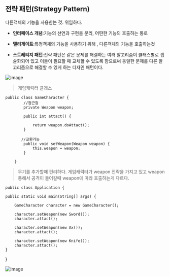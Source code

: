 ## 전략 패턴(Strategy Pattern)

다른객체의 기능을 사용한는 것. 위임하다.

 - **인터페이스 개념**:기능의 선언과 구현을 분리, 어떤한 기능의 호출하는 통로

 - **델리게이트**:특정객체의 기능을 사용하기 위해 , 다른객체의 기능을 호출하는것

 - **스트레티지 패턴**:전략 패턴은 같은 문제를 해결하는 여러 알고리즘이 클래스별로 캡슐화되어 있고 이들이 필요할 때 교체할 수 있도록 함으로써 동일한 문제를 다른 알고리즘으로 해결할 수 있게 하는 디자인 패턴이다.

![image](https://user-images.githubusercontent.com/87956185/152537871-048492e2-ca39-4a08-af22-9880606eb500.png)



> 게임캐릭터 클래스


	
	public class GameCharacter {
			//접근점   
	 		private Weapon weapon;

			public int attact() {

				return weapon.doAttact();
			}

           //교환가능
			public void setWeapon(Weapon weapon) {
				this.weapon = weapon;
			}

		}

> 무기를 추가할때 편리하다.
> 게임캐릭터가 weapon 전략을 가지고 있고 weapon통해서 공격이 들어갈때
> weapon에 따라 호출하는게 다르다.

	public class Application {

	public static void main(String[] args) {
		
		GameCharacter character = new GameCharacter();
		
		character.setWeapon(new Sword());
		character.attact();
		
		character.setWeapon(new Ax());
		character.attact();
		
		character.setWeapon(new Knife());
		character.attact();
	}
	
}


![image](https://user-images.githubusercontent.com/87956185/152542959-34e1b0c2-bb4a-4cde-ac07-77293c664e5f.png)
